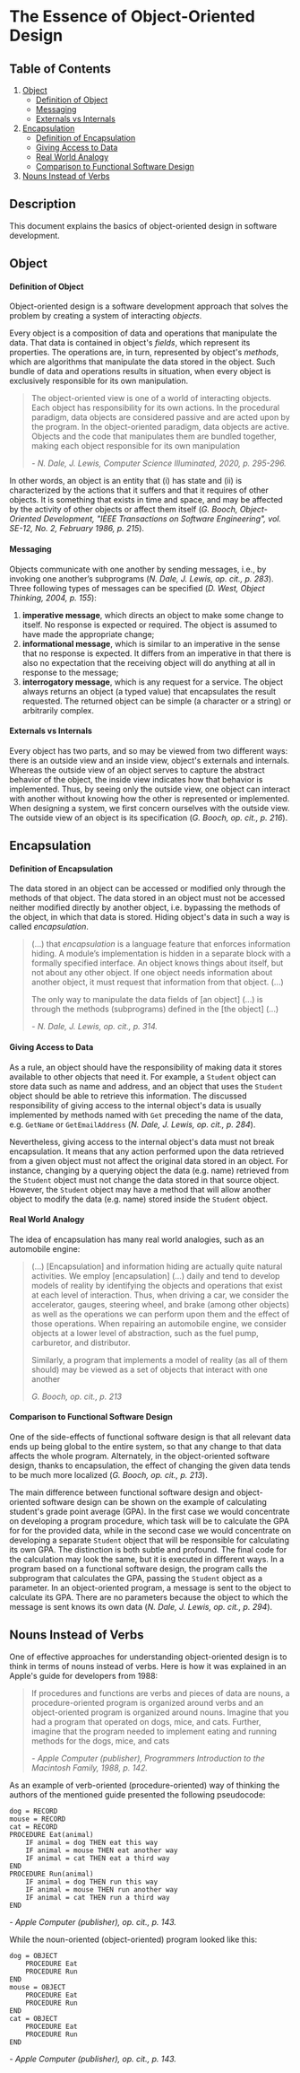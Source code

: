 # The Essence of Object-Oriented Design

## Table of Contents

1. [Object](#Object)
	* [Definition of Object](#Definition-of-Object)
	* [Messaging](#Messaging)
	* [Externals vs Internals](#Externals-vs-Internals)
2. [Encapsulation](#Encapsulation)
	* [Definition of Encapsulation](#Definition-of-Encapsulation)
	* [Giving Access to Data](#Giving-Access-to-Data)
	* [Real World Analogy](#Real-World-Analogy)
	* [Comparison to Functional Software Design](#Comparison-to-Functional-Software-Design)
4. [Nouns Instead of Verbs](#Nouns-Instead-of-Verbs)

## Description
This document explains the basics of object-oriented design in software development.

## Object

#### Definition of Object
Object-oriented design is a software development approach that solves the problem by creating a system of interacting *objects*. 

Every object is a composition of data and operations that manipulate the data. That data is contained in object's *fields*, which represent its properties. The operations are, in turn, represented by object's *methods*, which are algorithms that manipulate the data stored in the object. Such bundle of data and operations results in situation, when every object is exclusively responsible for its own manipulation.

> The object-oriented view is one of a world of interacting objects. Each object has responsibility for its own actions. In the procedural paradigm, data objects are considered passive and are acted upon by the program. In the object-oriented paradigm, data objects are active. Objects and the code that manipulates them are bundled together, making each object responsible for its own manipulation
> 
> *\-  N. Dale, J. Lewis, Computer Science Illuminated, 2020, p. 295-296.*

In other words, an object is an entity that (i) has state and (ii) is characterized by the actions that it suffers and that it requires of other objects. It is something that exists in time and space, and may be affected by the activity of other objects or affect them itself (*G. Booch, Object-Oriented Development, "IEEE Transactions on Software Engineering", vol. SE-12, No. 2, February 1986, p. 215*).

#### Messaging
Objects communicate with one another by sending messages, i.e., by invoking one another’s subprograms (*N. Dale, J. Lewis, op. cit., p. 283*). Three following types of messages can be specified (*D. West, Object Thinking, 2004, p. 155*):
1) **imperative message**, which directs an object to make some change to itself. No response is expected or required. The object is assumed to have made the appropriate change;
2) **informational message**, which is similar to an imperative in the sense that no response is expected. It differs from an imperative in that there is also no expectation that the receiving object will do anything at all in response to the message;
3) **interrogatory message**, which is any request for a service. The object always returns an object (a typed value) that encapsulates the result requested. The returned object can be simple (a character or a string) or arbitrarily complex.

#### Externals vs Internals
Every object has two parts, and so may be viewed from two different ways: there is an outside view and an inside view, object's externals and internals. Whereas the outside view of an object serves to capture the abstract behavior of the object, the inside view indicates how that behavior is implemented. Thus, by seeing only the outside view, one object can interact with another without knowing how the other is represented or implemented. When designing a system, we first concern ourselves with the outside view. The outside view of an object is its specification (*G. Booch, op. cit., p. 216*). 

## Encapsulation

#### Definition of Encapsulation
The data stored in an object can be accessed or modified only through the methods of that object. The data stored in an object must not be accessed neither modified directly by another object, i.e. bypassing the methods of the object, in which that data is stored. Hiding object's data in such a way is called _encapsulation_.
> (...) that _encapsulation_ is a language feature that enforces information hiding. A module’s implementation is hidden in a separate block with a formally specified interface. An object knows things about itself, but not about any other object. If one object needs information about another object, it must request that information from that object. (...)
> 
> The only way to manipulate the data fields of [an object] (...) is through the methods (subprograms) defined in the [the object] (...)
> 
> *\-  N. Dale, J. Lewis, op. cit., p. 314.*
> 
#### Giving Access to Data
As a rule, an object should have the responsibility of making data it stores available to other objects that need it. For example, a `Student` object can store data such as name and address, and an object that uses the `Student` object should be able to retrieve this information. The discussed responsibility of giving access to the internal object's data is usually implemented by methods named with `Get` preceding the name of the data, e.g. `GetName` or `GetEmailAddress` (*N. Dale, J. Lewis, op. cit., p. 284*). 

Nevertheless, giving access to the internal object's data must not break encapsulation. It means that any action performed upon the data retrieved from a given object must not affect the original data stored in an object. For instance, changing by a querying object the data (e.g. name) retrieved from the `Student` object must not change the data stored in that source object. However, the `Student` object may have a method that will allow another object to modify the data (e.g. name) stored inside the `Student` object.

#### Real World Analogy
The idea of encapsulation has many real world analogies, such as an automobile engine:
> (...) [Encapsulation] and information hiding are actually quite natural activities. We employ [encapsulation] (...) daily and tend to develop models of reality by identifying the objects and operations that exist at each level of interaction. Thus, when driving a car, we consider the accelerator, gauges, steering wheel, and brake (among other objects) as well as the operations we can perform upon them and the effect of those operations. When repairing an automobile engine, we consider objects at a lower level of abstraction, such as the fuel pump, carburetor, and distributor.
> 
> Similarly, a program that implements a model of reality (as all of them should) may be viewed as a set of objects that interact with one another
> 
> *G. Booch, op. cit., p. 213*

#### Comparison to Functional Software Design
One of the side-effects of functional software design is that all relevant data ends up being global to the entire system, so that any change to that data affects the whole program. Alternately, in the object-oriented software design, thanks to encapsulation, the effect of changing the given data tends to be much more localized (*G. Booch, op. cit., p. 213*).

The main difference between functional software design and object-oriented software design can be shown on the example of calculating student's grade point average (GPA). In the first case we would concentrate on developing a program procedure, which task will be to calculate the GPA for for the provided data, while in the second case we would concentrate on developing a separate `Student` object that will be responsible for calculating its own GPA. The distinction is both subtle and profound. The final code for the calculation may look the same, but it is executed in different ways. In a program based on a functional software design, the program calls the subprogram that calculates the GPA, passing the `Student` object as a parameter. In an object-oriented program, a message is sent to the object to calculate its GPA. There are no parameters because the object to which the message is sent knows its own data (*N. Dale, J. Lewis, op. cit., p. 294*).

## Nouns Instead of Verbs
One of effective approaches for understanding object-oriented design is to think in terms of nouns instead of verbs. Here is how it was explained in an Apple's guide for developers from 1988:
> If procedures and functions are verbs and pieces of data are nouns, a procedure-oriented program is organized around verbs and an object-oriented program is organized around nouns. Imagine that you had a program that operated on dogs, mice, and cats. Further, imagine that the program needed to implement eating and running methods for the dogs, mice, and cats
> 
> *- Apple Computer (publisher), Programmers Introduction to the Macintosh Family, 1988, p. 142.*

As an example of verb-oriented (procedure-oriented) way of thinking the authors of the mentioned guide presented the following pseudocode:
```
dog = RECORD
mouse = RECORD
cat = RECORD
PROCEDURE Eat(animal)
	IF animal = dog THEN eat this way
	IF animal = mouse THEN eat another way
	IF animal = cat THEN eat a third way
END
PROCEDURE Run(animal)
	IF animal = dog THEN run this way
	IF animal = mouse THEN run another way
	IF animal = cat THEN run a third way
END
```
*- Apple Computer (publisher), op. cit., p. 143.*

While the noun-oriented (object-oriented) program looked like this:
```
dog = OBJECT
	PROCEDURE Eat
	PROCEDURE Run
END
mouse = OBJECT
	PROCEDURE Eat
	PROCEDURE Run
END
cat = OBJECT
	PROCEDURE Eat
	PROCEDURE Run
END
```
*- Apple Computer (publisher), op. cit., p. 143.*
